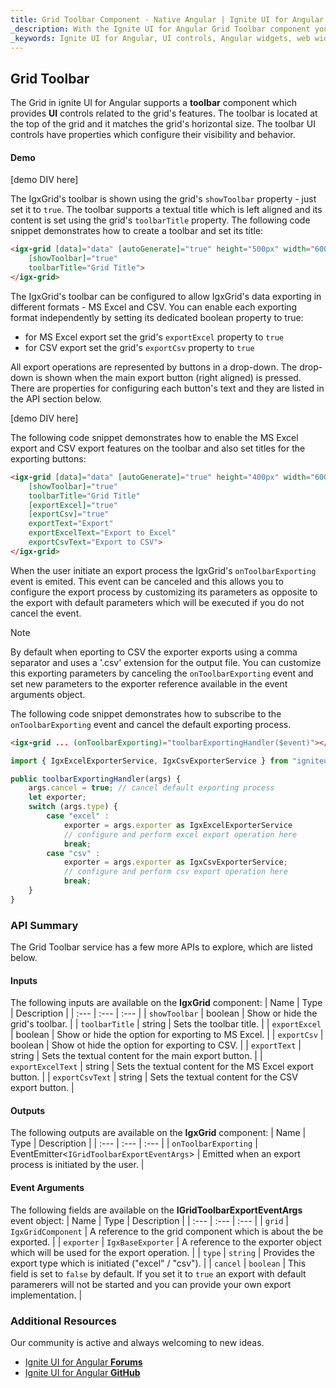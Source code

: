 ```yaml
---
title: Grid Toolbar Component - Native Angular | Ignite UI for Angular
_description: With the Ignite UI for Angular Grid Toolbar component you can have a centralized location for IgxGrid features UI controls.
_keywords: Ignite UI for Angular, UI controls, Angular widgets, web widgets, UI widgets, Angular, Native Angular Components Suite, Native Angular Controls, Native Angular Components Library, Native Angular Component, Angular Grid, Angular Data Grid component, Angular Data Grid control, Angular Grid component, Angular Grid control, Angular High Performance Grid, Angular Data Grid Toolbar
---
```


## Grid Toolbar

The Grid in ignite UI for Angular supports a **toolbar** component which provides **UI** controls related to the grid's features. The toolbar is located at the top of the grid and it matches the grid's horizontal size. The toolbar UI controls have properties which configure their visibility and behavior.

#### Demo

[demo DIV here]

The IgxGrid's toolbar is shown using the grid's `showToolbar` property - just set it to `true`. The toolbar supports a textual title which is left aligned and its content is set using the grid's `toolbarTitle` property. The following code snippet demonstrates how to create a toolbar and set its title:

```html
<igx-grid [data]="data" [autoGenerate]="true" height="500px" width="600px"
    [showToolbar]="true"
    toolbarTitle="Grid Title">
</igx-grid>
```



The IgxGrid's toolbar can be configured to allow IgxGrid's data exporting in different formats - MS Excel and CSV. You can enable each exporting format independently by setting its dedicated boolean property to true:
- for MS Excel export set the grid's `exportExcel` property to `true`
- for CSV export set the grid's `exportCsv` property to `true`

All export operations are represented by buttons in a drop-down. The drop-down is shown when the main export button (right aligned) is pressed.
There are properties for configuring each button's text and they are listed in the API section below.

[demo DIV here]


The following code snippet demonstrates how to enable the MS Excel export and CSV export features on the toolbar and also set titles for the exporting buttons:

```html
<igx-grid [data]="data" [autoGenerate]="true" height="400px" width="600px"
    [showToolbar]="true"
    toolbarTitle="Grid Title"
    [exportExcel]="true"
    [exportCsv]="true"
    exportText="Export"
    exportExcelText="Export to Excel"
    exportCsvText="Export to CSV">
</igx-grid>
```

When the user initiate an export process the IgxGrid's `onToolbarExporting` event is emited. This event can be canceled and this allows you to configure the export process by customizing its parameters as opposite to the export with default parameters which will be executed if you do not cancel the event.

> [!NOTE]
> By default when eporting to CSV the exporter exports using a comma separator and uses a '.csv' extension for the output file.
> You can customize this exporting parameters by canceling the `onToolbarExporting` event and set new parameters to the exporter reference available in the event arguments object.

The following code snippet demonstrates how to subscribe to the `onToolbarExporting` event and cancel the default exporting process.

```html
<igx-grid ... (onToolbarExporting)="toolbarExportingHandler($event)"></igx-grid>
```


```typescript
import { IgxExcelExporterService, IgxCsvExporterService } from "igniteui-angular/services/index";

public toolbarExportingHandler(args) {
    args.cancel = true; // cancel default exporting process
    let exporter;
    switch (args.type) {
        case "excel" :
            exporter = args.exporter as IgxExcelExporterService
            // configure and perform excel export operation here
            break;
        case "csv" :
            exporter = args.exporter as IgxCsvExporterService;
            // configure and perform csv export operation here
            break;
    }
}
```








### API Summary

The Grid Toolbar service has a few more APIs to explore, which are listed below.

#### Inputs

The following inputs are available on the **IgxGrid** component:
| Name | Type | Description |
| :--- | :--- | :--- |
| `showToolbar` | boolean | Show or hide the grid's toolbar. |
| `toolbarTitle` | string | Sets the toolbar title. |
| `exportExcel` | boolean | Show or hide the option for exporting to MS Excel. |
| `exportCsv` | boolean | Show ot hide the option for exporting to CSV. |
| `exportText` | string | Sets the textual content for the main export button. |
| `exportExcelText` | string | Sets the textual content for the MS Excel export button. |
| `exportCsvText` | string | Sets the textual content for the CSV export button. |

<!--
<div class="divider--half"></div>
-->


<div class="divider"></div>

#### Outputs

The following outputs are available on the **IgxGrid** component:
| Name | Type | Description |
| :--- | :--- | :--- |
| `onToolbarExporting` | EventEmitter<`IGridToolbarExportEventArgs`> | Emitted when an export process is initiated by the user. |

<div class="divider"></div>



#### Event Arguments

The following fields are available on the **IGridToolbarExportEventArgs** event object:
| Name | Type | Description |
| :--- | :--- | :--- |
| `grid` | `IgxGridComponent` | A reference to the grid component which is about the be exported. |
| `exporter` | `IgxBaseExporter` | A reference to the exporter object which will be used for the export operation. |
| `type` | `string` | Provides the export type which is initiated ("excel" / "csv"). |
| `cancel` | `boolean` | This field is set to `false` by default. If you set it to `true` an export with default paramerers will not be started and you can provide your own export implementation. |




















### Additional Resources

<div class="divider--half"></div>
Our community is active and always welcoming to new ideas.

* [Ignite UI for Angular **Forums**](https://www.infragistics.com/community/forums/f/ignite-ui-for-angular)
* [Ignite UI for Angular **GitHub**](https://github.com/IgniteUI/igniteui-angular)
